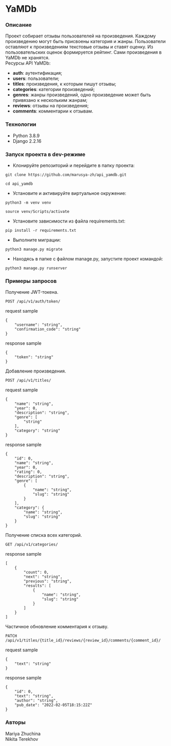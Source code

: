 # YaMDb

### Описание
Проект собирает отзывы пользователей на произведения. Каждому произведению могут быть присвоены категория и жанры. Пользователи оставляют к произведениям текстовые отзывы и ставят оценку. Из пользовательских оценок формируется рейтинг. Сами произведения в YaMDb не хранятся.  
Ресурсы API YaMDb:
- **auth**: аутентификация;
- **users**: пользователи;
- **titles**: произведения, к которым пишут отзывы;
- **categories**: категории произведений;
- **genres**: жанры произведений, одно произведение может быть привязано к нескольким жанрам;
- **reviews**: отзывы на произведения;
- **comments**: комментарии к отзывам.

### Технологии
- Python 3.8.9
- Django 2.2.16

### Запуск проекта в dev-режиме
- Клонируйте репозиторий и перейдите в папку проекта:
```
git clone https://github.com/marusya-zh/api_yamdb.git
```
```
cd api_yamdb
```
- Установите и активируйте виртуальное окружение:
```
python3 -m venv venv
```
```
source venv/Scripts/activate
```
- Установите зависимости из файла requirements.txt:
```
pip install -r requirements.txt
```
- Выполните миграции:
```
python3 manage.py migrate
```
- Находясь в папке с файлом manage.py, запустите проект командой:
```
python3 manage.py runserver
```

### Примеры запросов

Получение JWT-токена.

```POST /api/v1/auth/token/```

request sample
```
{
    "username": "string",
    "confirmation_code": "string"
}
```

response sample
```
{
    "token": "string"
}
```

Добавление произведения.

```POST /api/v1/titles/```

request sample
```
{
    "name": "string",
	"year": 0,
	"description": "string",
    "genre": [
	    "string"
	],
	"category": "string"
}
```

response sample
```
{
    "id": 0,
    "name": "string",
    "year": 0,
	"rating": 0,
	"description": "string",
	"genre": [
	    {
		    "name": "string",
			"slug": "string"
		}
	],
	"category": {
	    "name": "string",
		"slug": "string"
	}
}
```

Получение списка всех категорий.

```GET /api/v1/categories/```

response sample
```
[
    {
        "count": 0,
		"next": "string",
		"previous": "string",
        "results": [
		    {
                "name": "string",
                "slug": "string"
			}
		]
    }
]
```

Частичное обновление комментария к отзыву.

```PATCH /api/v1/titles/{title_id}/reviews/{review_id}/comments/{comment_id}/```

request sample
```
{
    "text": "string"
}
```

response sample
```
{
    "id": 0,
    "text": "string",
	"author": "string",
    "pub_date": "2022-02-05T18:15:22Z"
}
```

### Авторы
Mariya Zhuchina  
Nikita Terekhov